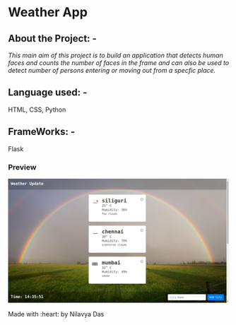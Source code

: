 # Weather App <br>
## About the Project: - 
<p><i>
  This main aim of this project is to build an application that detects human faces and counts the number of faces in the frame and can also be used to detect number of persons entering or moving out from a specfic place. 
  </i>
</p>

## Language used: - 
HTML,
CSS, 
Python

## FrameWorks: -
Flask


### Preview


<p> <img src="https://github.com/nilavya2000/Weather_app/blob/main/pythonenv3.8/weather_app.png" width=500 > <p>

 <p>Made with :heart: by Nilavya Das</p>
